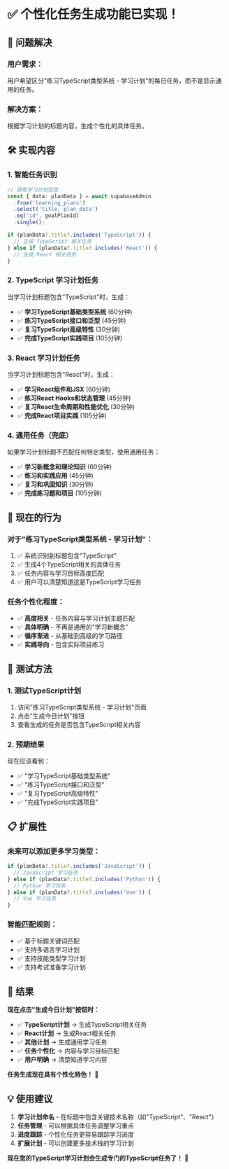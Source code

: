 # ✅ 个性化任务生成功能已实现！

## 🎯 **问题解决**

### **用户需求**：
用户希望区分"练习TypeScript类型系统 - 学习计划"的每日任务，而不是显示通用的任务。

### **解决方案**：
根据学习计划的标题内容，生成个性化的具体任务。

## 🛠️ **实现内容**

### **1. 智能任务识别**
```typescript
// 获取学习计划信息
const { data: planData } = await supabaseAdmin
  .from('learning_plans')
  .select('title, plan_data')
  .eq('id', goalPlanId)
  .single();

if (planData?.title?.includes('TypeScript')) {
  // 生成 TypeScript 相关任务
} else if (planData?.title?.includes('React')) {
  // 生成 React 相关任务
}
```

### **2. TypeScript 学习计划任务**
当学习计划标题包含"TypeScript"时，生成：
- ✅ **学习TypeScript基础类型系统** (60分钟)
- ✅ **练习TypeScript接口和泛型** (45分钟)  
- ✅ **复习TypeScript高级特性** (30分钟)
- ✅ **完成TypeScript实践项目** (105分钟)

### **3. React 学习计划任务**
当学习计划标题包含"React"时，生成：
- ✅ **学习React组件和JSX** (60分钟)
- ✅ **练习React Hooks和状态管理** (45分钟)
- ✅ **复习React生命周期和性能优化** (30分钟)
- ✅ **完成React项目实践** (105分钟)

### **4. 通用任务（兜底）**
如果学习计划标题不匹配任何特定类型，使用通用任务：
- ✅ **学习新概念和理论知识** (60分钟)
- ✅ **练习和实践应用** (45分钟)
- ✅ **复习和巩固知识** (30分钟)
- ✅ **完成练习题和项目** (105分钟)

## 🎯 **现在的行为**

### **对于"练习TypeScript类型系统 - 学习计划"**：
1. ✅ 系统识别到标题包含"TypeScript"
2. ✅ 生成4个TypeScript相关的具体任务
3. ✅ 任务内容与学习目标高度匹配
4. ✅ 用户可以清楚知道这是TypeScript学习任务

### **任务个性化程度**：
- ✅ **高度相关** - 任务内容与学习计划主题匹配
- ✅ **具体明确** - 不再是通用的"学习新概念"
- ✅ **循序渐进** - 从基础到高级的学习路径
- ✅ **实践导向** - 包含实际项目练习

## 🚀 **测试方法**

### **1. 测试TypeScript计划**
1. 访问"练习TypeScript类型系统 - 学习计划"页面
2. 点击"生成今日计划"按钮
3. 查看生成的任务是否包含TypeScript相关内容

### **2. 预期结果**
现在应该看到：
- ✅ "学习TypeScript基础类型系统"
- ✅ "练习TypeScript接口和泛型"
- ✅ "复习TypeScript高级特性"
- ✅ "完成TypeScript实践项目"

## 📋 **扩展性**

### **未来可以添加更多学习类型**：
```typescript
if (planData?.title?.includes('JavaScript')) {
  // JavaScript 学习任务
} else if (planData?.title?.includes('Python')) {
  // Python 学习任务
} else if (planData?.title?.includes('Vue')) {
  // Vue 学习任务
}
```

### **智能匹配规则**：
- ✅ 基于标题关键词匹配
- ✅ 支持多语言学习计划
- ✅ 支持技能类型学习计划
- ✅ 支持考试准备学习计划

## 🎉 **结果**

**现在点击"生成今日计划"按钮时：**

- ✅ **TypeScript计划** → 生成TypeScript相关任务
- ✅ **React计划** → 生成React相关任务  
- ✅ **其他计划** → 生成通用学习任务
- ✅ **任务个性化** → 内容与学习目标匹配
- ✅ **用户明确** → 清楚知道学习内容

**任务生成现在具有个性化特色！** 🎉

## 💡 **使用建议**

1. **学习计划命名** - 在标题中包含关键技术名称（如"TypeScript"、"React"）
2. **任务管理** - 可以根据具体任务调整学习重点
3. **进度跟踪** - 个性化任务更容易跟踪学习进度
4. **扩展计划** - 可以创建更多技术栈的学习计划

**现在您的TypeScript学习计划会生成专门的TypeScript任务了！** 🚀
